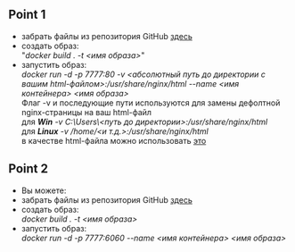 ## Point 1<br/>
* забрать файлы из репозитория GitHub [здесь](https://github.com/JunAndrey/Docker/tree/main/point_1)<br/>
* создать образ:<br/>
  "*docker build . -t <имя образа>*"<br/>
* запустить образ:<br/>
  *docker run -d -p 7777:80 -v <абсолютный путь до директории с вашим html-файлом>:/usr/share/nginx/html --name <имя контейнера> <имя образа>*<br/>
  Флаг -v и последующие пути используются для замены дефолтной nginx-страницы на ваш html-файл<br/> 
  для ***Win***   *-v C:\\Users\\<путь до директории>:/usr/share/nginx/html*<br/>
  для ***Linux***   *-v /home/<и т.д.>:/usr/share/nginx/html*<br/>
  в качестве html-файла можно использовать [это](https://github.com/JunAndrey/Docker/blob/main/point_1/index.html)<br/>

## Point 2<br/>
* Вы можете:<br/>
* забрать файлы из репозитория GitHub [здесь](https://github.com/JunAndrey/Docker/tree/main/point_2)<br/>
* создать образ:<br/>
  *docker build . -t <имя образа>*<br/>
* запустить образ:<br/>
  *docker run -d -p 7777:6060 --name <имя контейнера> <имя образа>*<br/>
